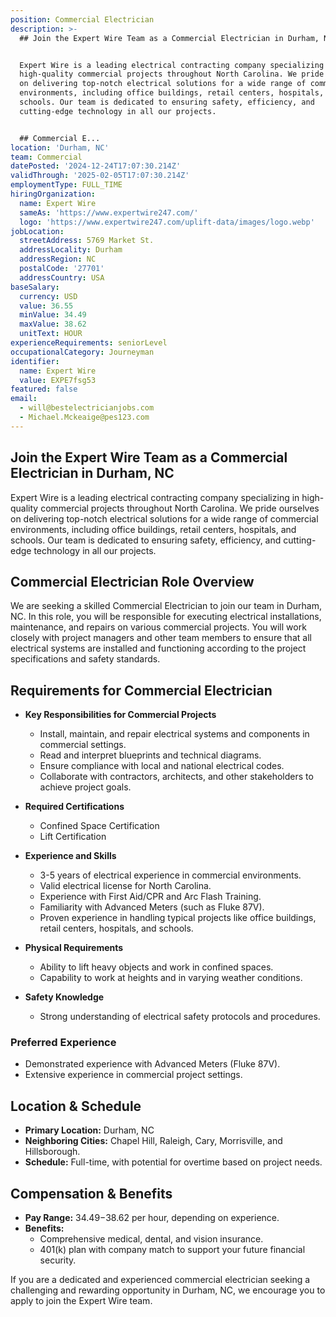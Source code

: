 ```yaml
---
position: Commercial Electrician
description: >-
  ## Join the Expert Wire Team as a Commercial Electrician in Durham, NC


  Expert Wire is a leading electrical contracting company specializing in
  high-quality commercial projects throughout North Carolina. We pride ourselves
  on delivering top-notch electrical solutions for a wide range of commercial
  environments, including office buildings, retail centers, hospitals, and
  schools. Our team is dedicated to ensuring safety, efficiency, and
  cutting-edge technology in all our projects.


  ## Commercial E...
location: 'Durham, NC'
team: Commercial
datePosted: '2024-12-24T17:07:30.214Z'
validThrough: '2025-02-05T17:07:30.214Z'
employmentType: FULL_TIME
hiringOrganization:
  name: Expert Wire
  sameAs: 'https://www.expertwire247.com/'
  logo: 'https://www.expertwire247.com/uplift-data/images/logo.webp'
jobLocation:
  streetAddress: 5769 Market St.
  addressLocality: Durham
  addressRegion: NC
  postalCode: '27701'
  addressCountry: USA
baseSalary:
  currency: USD
  value: 36.55
  minValue: 34.49
  maxValue: 38.62
  unitText: HOUR
experienceRequirements: seniorLevel
occupationalCategory: Journeyman
identifier:
  name: Expert Wire
  value: EXPE7fsg53
featured: false
email:
  - will@bestelectricianjobs.com
  - Michael.Mckeaige@pes123.com
---
```




## Join the Expert Wire Team as a Commercial Electrician in Durham, NC

Expert Wire is a leading electrical contracting company specializing in high-quality commercial projects throughout North Carolina. We pride ourselves on delivering top-notch electrical solutions for a wide range of commercial environments, including office buildings, retail centers, hospitals, and schools. Our team is dedicated to ensuring safety, efficiency, and cutting-edge technology in all our projects.

## Commercial Electrician Role Overview

We are seeking a skilled Commercial Electrician to join our team in Durham, NC. In this role, you will be responsible for executing electrical installations, maintenance, and repairs on various commercial projects. You will work closely with project managers and other team members to ensure that all electrical systems are installed and functioning according to the project specifications and safety standards.

## Requirements for Commercial Electrician

- **Key Responsibilities for Commercial Projects**
  - Install, maintain, and repair electrical systems and components in commercial settings.
  - Read and interpret blueprints and technical diagrams.
  - Ensure compliance with local and national electrical codes.
  - Collaborate with contractors, architects, and other stakeholders to achieve project goals.
  
- **Required Certifications**
  - Confined Space Certification
  - Lift Certification

- **Experience and Skills**
  - 3-5 years of electrical experience in commercial environments.
  - Valid electrical license for North Carolina.
  - Experience with First Aid/CPR and Arc Flash Training.
  - Familiarity with Advanced Meters (such as Fluke 87V).
  - Proven experience in handling typical projects like office buildings, retail centers, hospitals, and schools.

- **Physical Requirements**
  - Ability to lift heavy objects and work in confined spaces.
  - Capability to work at heights and in varying weather conditions.

- **Safety Knowledge**
  - Strong understanding of electrical safety protocols and procedures.

### Preferred Experience

- Demonstrated experience with Advanced Meters (Fluke 87V).
- Extensive experience in commercial project settings.

## Location & Schedule

- **Primary Location:** Durham, NC
- **Neighboring Cities:** Chapel Hill, Raleigh, Cary, Morrisville, and Hillsborough.
- **Schedule:** Full-time, with potential for overtime based on project needs.

## Compensation & Benefits

- **Pay Range:** $34.49-$38.62 per hour, depending on experience.
- **Benefits:**
  - Comprehensive medical, dental, and vision insurance.
  - 401(k) plan with company match to support your future financial security.

If you are a dedicated and experienced commercial electrician seeking a challenging and rewarding opportunity in Durham, NC, we encourage you to apply to join the Expert Wire team.
